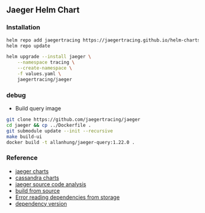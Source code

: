 ## Jaeger Helm Chart
### Installation
```bash
helm repo add jaegertracing https://jaegertracing.github.io/helm-charts
helm repo update

helm upgrade --install jaeger \
    --namespace tracing \
    --create-namespace \
    -f values.yaml \
    jaegertracing/jaeger
```

### debug
* Build query image
```bash
git clone https://github.com/jaegertracing/jaeger
cd jaeger && cp ../Dockerfile .
git submodule update --init --recursive
make build-ui
docker build -t allanhung/jaeger-query:1.22.0 .
```

### Reference
* [jaeger charts](https://github.com/jaegertracing/helm-charts)
* [cassandra charts](https://github.com/helm/charts/tree/master/incubator/cassandra)
* [jaeger source code analysis](https://blog.csdn.net/sniperking2008/article/details/103762543)
* [build from source](https://github.com/jaegertracing/jaeger/blob/master/CONTRIBUTING.md)
* [Error reading dependencies from storage](https://github.com/jaegertracing/jaeger/issues/1940)
* [dependency version](https://github.com/jaegertracing/jaeger/blob/master/plugin/storage/cassandra/dependencystore/bootstrap.go#L24-L28)
